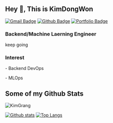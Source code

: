 ## Hey 👋, This is KimDongWon

[![Gmail Badge](https://img.shields.io/badge/-kimgrang1202@gmail.com-c14438?style=flat&logo=Gmail&logoColor=white&link=mailto:kimgrang1202@gmail.com)](mailto:kimgrang1202@gmail.com) [![Github Badge](https://img.shields.io/badge/-KimGrang-grey?style=flat&logo=github&logoColor=white&link=https://github.com/KimGrang/)](https://www.github.com/KimGrang/) [![Portfolio Badge](https://img.shields.io/badge/portfolio-web-blue?style=flat&link=https://github.com/KimGrang//)](https://github.com/KimGrang/) 
### Backend/Machine Laerning Engineer
<p align='left'>keep going</p>

### Interest 
<p align='left'> - Backend DevOps</p>
<p align='left'> - MLOps</p>

## Some of my Github Stats
<p align=left> <img src=https://komarev.com/ghpvc/?username=KimGrang alt=KimGrang /> </p>

[![Github stats](https://github-readme-stats.vercel.app/api?username=KimGrang&show_icons=true&include_all_commits=true)](https://github.com/KimGrang/github-readme-stats)
[![Top Langs](https://github-readme-stats.vercel.app/api/top-langs/?username=KimGrang&layout=compact)](https://github.com/KimGrang/github-readme-stats)
